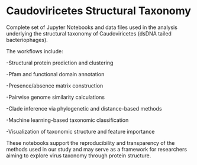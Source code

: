 # Caudoviricetes Structural Taxonomy
Complete set of Jupyter Notebooks and data files used in the analysis underlying the structural taxonomy of Caudoviricetes (dsDNA tailed bacteriophages). 

The workflows include:

-Structural protein prediction and clustering

-Pfam and functional domain annotation

-Presence/absence matrix construction

-Pairwise genome similarity calculations

-Clade inference via phylogenetic and distance-based methods

-Machine learning-based taxonomic classification

-Visualization of taxonomic structure and feature importance

These notebooks support the reproducibility and transparency of the methods used in our study and may serve as a framework for researchers aiming to explore virus taxonomy through protein structure.
